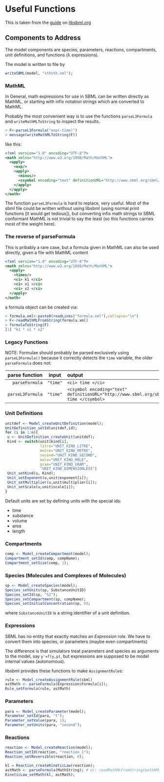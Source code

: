 # Useful Functions

This is taken from the
[guide](http://sbml.org/Software/libSBML/libSBML_R_Example_Programs)
on [libsbml.org](libsbml.org)

## Components to Address

The model components are species, parameters, reactions, compartments,
unit definitions, and functions (λ expressions).

The model is written to file by
```R
writeSBML(model, "sthsth.xml");
```

### MathML

In General, math expressions for use in SBML can be written directly
as MathML, or starting with infix notation strings which are converted to
MathML.

Probably the most convenient way is to use the functions
`parseL3Formula` and `writeMathMLToString` to inspect the results.

```R
> F<-parseL3Formula("exp(-time)")
> message(writeMathMLToString(F))
```
like this:
```xml
<?xml version="1.0" encoding="UTF-8"?>
<math xmlns="http://www.w3.org/1998/Math/MathML">
  <apply>
    <exp/>
    <apply>
      <minus/>
      <csymbol encoding="text" definitionURL="http://www.sbml.org/sbml/symbols/time"> time </csymbol>
    </apply>
  </apply>
</math>
```

The function `parseL3Formula` is hard to replace, very useful. Most of
the sbml file could be written without using libsbml (using normal
print functions [it would get tedious]), but converting infix math
strings to SBML conformant MathML is not trivial to say the least (so
this functions carries most of the weight here).

### The reverse of parseFormula

This is pribably a rare case, but a formula given in MathML can also be used directly, given a file with MathML content
```xml formula.xml
<?xml version="1.0" encoding="UTF-8"?>
<math xmlns="http://www.w3.org/1998/Math/MathML">
  <apply>
    <times/>
    <ci> k1 </ci>
    <ci> x1 </ci>
    <ci> x2 </ci>
  </apply>
</math>
```
a formula object can be created via:
```R
> formula.xml<-paste0(readLines("formula.xml"),collapse="\n")
> F<-readMathMLFromString(formula.xml)
> formulaToString(F)
[1] "k1 * x1 * x2"
```

### Legacy Functions

NOTE: Formulae should probably be parsed exclusively using `parseL3Formula()` because it correctly detects the `time` variable, the older `parseFormula` does not:

|parse function|input|output|
|-------------:|:---:|:-----|
|`parseFormula`|`"time"`|`<ci> time </ci>`|
|`parseL3Formula`|`"time"`|`<csymbol encoding="text" definitionURL="http://www.sbml.org/sbml/symbols/time"> time </csymbol>`|

### Unit Definitions

```R
unitdef <- Model_createUnitDefinition(model);
UnitDefinition_setId(unitdef,id);
for (i in 1:n){
 u <- UnitDefinition_createUnit(unitdef);
 Kind <- switch(unit$kind[i],
                litre="UNIT_KIND_LITRE",
                metre="UNIT_KIND_METRE",
                second="UNIT_KIND_SECOND",
                mole="UNIT_KIND_MOLE",
                gram="UNIT_KIND_GRAM",
                "UNIT_KIND_DIMENSIONLESS")
 Unit_setKind(u, Kind);
 Unit_setExponent(u,unit$exponent[i]);
 Unit_setMultiplier(u,unit$multiplier[i]);
 Unit_setScale(u,unit$scale[i]);
}
```

Default units are set by defining units with the special ids:

- time
- substance
- volume
- area
- length

### Compartments

```R
comp <- Model_createCompartment(model);
Compartment_setId(comp, compName);
Compartment_setSize(comp, 1);
```

### Species (Molecules and Complexes of Molecules)

```R
sp <- Model_createSpecies(model);
Species_setUnits(sp, SubstanceUnitID)
Species_setId(sp, "S2");
Species_setCompartment(sp, compName);
Species_setInitialConcentration(sp, 0);
```

where `SubstanceUnitID` is a string identifier of a unit definition.

### Expressions

SBML has no entity that exactly matches an _Expression_ role. We have to convert them into species, or parameters (maybe even compartments)

The difference is that simulators treat parameters and species as arguments to the model, say `y'=f(y,p)`, but expressions are supposed to be model internal values (autonomous).

libsbml provides these functions to make `AssignmentRule`s:

```R
rule <- Model_createAssignmentRule(sbml)
astMath <- parseFormula(Expression$Formula[i]);
Rule_setFormula(rule, astMath)
```

### Parameters

```R
para <- Model_createParameter(model);
Parameter_setId(para, "t");
Parameter_setValue(para, 1);
Parameter_setUnits(para, "second");

```

### Reactions

```R
reaction <- Model_createReaction(model);
Reaction_setId(reaction, "reaction_1");
Reaction_setReversible(reaction, 0);

kl = Reaction_createKineticLaw(reaction);
astMath <- parseFormula(MathString); # or: readMathMLFromString(mathXMLString);
KineticLaw_setMath(kl, astMath);

```


